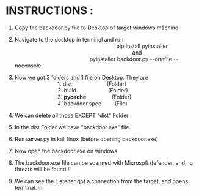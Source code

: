 # INSTRUCTIONS :

1. Copy the backdoor.py file to Desktop of target windows machine</br>

2. Navigate to the desktop in terminal and run </br>
&emsp;&emsp;&emsp;&emsp;&emsp;&emsp;&emsp;&emsp;&emsp;&emsp;&emsp;&emsp;&emsp;&emsp;&emsp;&emsp;&emsp;&emsp;&emsp;pip install pyinstaller </br>
&emsp;&emsp;&emsp;&emsp;&emsp;&emsp;&emsp;&emsp;&emsp;&emsp;&emsp;&emsp;&emsp;&emsp;&emsp;&emsp;&emsp;&emsp;&emsp;&emsp;&emsp;&emsp;and </br>
&emsp;&emsp;&emsp;&emsp;&emsp;&emsp;&emsp;&emsp;&emsp;&emsp;&emsp;&emsp;&emsp;&emsp;pyinstaller backdoor.py --onefile --noconsole </br>

3. Now we got 3 folders and 1 file on Desktop. They are </br>
&emsp;&emsp;&emsp;&emsp;&emsp;&emsp;&emsp;&emsp;1. dist&emsp;&emsp;&emsp;&emsp;&emsp;&emsp;&ensp;(Folder)</br>
&emsp;&emsp;&emsp;&emsp;&emsp;&emsp;&emsp;&emsp;2. build&emsp;&emsp;&emsp;&emsp;&emsp;&emsp;(Folder) </br>
&emsp;&emsp;&emsp;&emsp;&emsp;&emsp;&emsp;&emsp;3. __pycache__ &emsp;&emsp;&emsp;&emsp;&ensp;(Folder) </br>
&emsp;&emsp;&emsp;&emsp;&emsp;&emsp;&emsp;&emsp;4. backdoor.spec&emsp;&emsp;&ensp;(File) </br>

4. We can delete all those EXCEPT "dist" Folder

5. In the dist Folder we have "backdoor.exe" file

6. Run server.py in kali linux (before opening backdoor.exe)

7. Now open the backdoor.exe on windows

8. The backdoor.exe file can be scanned with Microsoft defender, and no threats will be found !!

9. We can see the Listener got a connection from the target, and opens terminal. 💥
